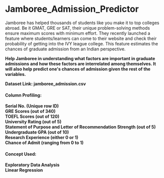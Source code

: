 # Jamboree_Admission_Predictor

Jamboree has helped thousands of students like you make it to top colleges abroad. Be it GMAT, GRE or SAT, their unique problem-solving methods ensure maximum scores with minimum effort.
They recently launched a feature where students/learners can come to their website and check their probability of getting into the IVY league college. This feature estimates the chances of graduate admission from an Indian perspective.

<b>Help Jamboree in understanding what factors are important in graduate admissions and how these factors are interrelated among themselves. It will also help predict one's chances of admission given the rest of the variables.<b>


Dataset Link: jamboree_admission.csv

#### Column Profiling:

Serial No. (Unique row ID)<br>
GRE Scores (out of 340)<br>
TOEFL Scores (out of 120)<br>
University Rating (out of 5)<br>
Statement of Purpose and Letter of Recommendation Strength (out of 5)<br>
Undergraduate GPA (out of 10)<br>
Research Experience (either 0 or 1)<br>
Chance of Admit (ranging from 0 to 1)<br>


#### Concept Used:

Exploratory Data Analysis<br>
Linear Regression<br>
